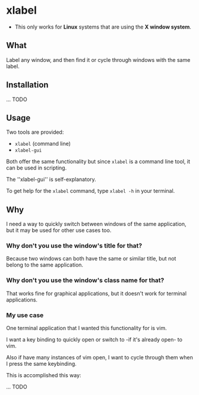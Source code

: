 # xlabel
* This only works for **Linux** systems that are using the **X window system**.
## What
Label any window, and then find it or cycle through windows with the same label.

## Installation
... TODO

## Usage
Two tools are provided:
* ``xlabel``       (command line)
* ``xlabel-gui``

Both offer the same functionality but since ``xlabel`` is a command line tool, it can be used in scripting.

The ''xlabel-gui'' is self-explanatory.

To get help for the ``xlabel`` command, type ``xlabel -h`` in your terminal.

## Why
I need a way to quickly switch between windows of the same application, but it may be used for other use cases too.

### Why don't you use the window's title for that?
Because two windows can both have the same or similar title, but not belong to the same application.

### Why don't you use the window's class name for that?
That works fine for graphical applications, but it doesn't work for terminal applications.

### My use case
One terminal application that I wanted this functionality for is vim. 

I want a key binding to quickly open or switch to -if it's already open- to vim.

Also if have many instances of vim open, I want to cycle through them when I press the same keybinding.

This is accomplished this way:

... TODO
